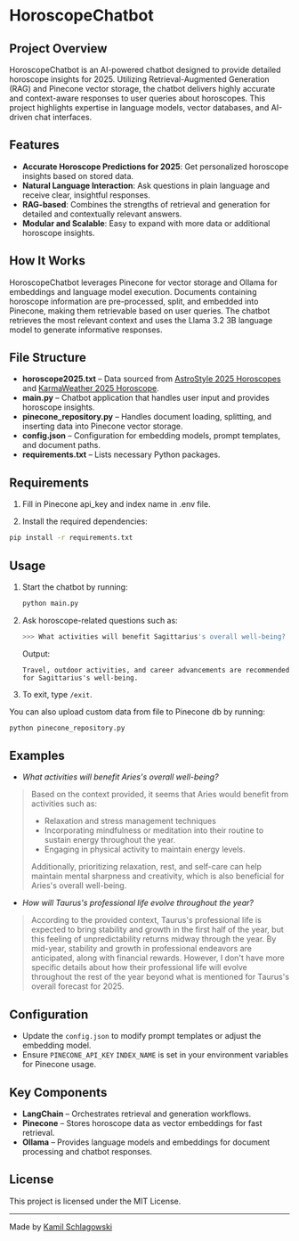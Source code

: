 # HoroscopeChatbot

## Project Overview
HoroscopeChatbot is an AI-powered chatbot designed to provide detailed horoscope insights for 2025. Utilizing Retrieval-Augmented Generation (RAG) and Pinecone vector storage, the chatbot delivers highly accurate and context-aware responses to user queries about horoscopes. This project highlights expertise in language models, vector databases, and AI-driven chat interfaces.

## Features
- **Accurate Horoscope Predictions for 2025**: Get personalized horoscope insights based on stored data.
- **Natural Language Interaction**: Ask questions in plain language and receive clear, insightful responses.
- **RAG-based**: Combines the strengths of retrieval and generation for detailed and contextually relevant answers.
- **Modular and Scalable**: Easy to expand with more data or additional horoscope insights.

## How It Works
HoroscopeChatbot leverages Pinecone for vector storage and Ollama for embeddings and language model execution. Documents containing horoscope information are pre-processed, split, and embedded into Pinecone, making them retrievable based on user queries. The chatbot retrieves the most relevant context and uses the Llama 3.2 3B language model to generate informative responses.

## File Structure
- **horoscope2025.txt** – Data sourced from [AstroStyle 2025 Horoscopes](https://astrostyle.com/2025-horoscopes-astrology-forecasts-zodiac-signs/) and [KarmaWeather 2025 Horoscope](https://www.karmaweather.com/news/yearly-horoscope/2025-horoscope).
- **main.py** – Chatbot application that handles user input and provides horoscope insights.
- **pinecone_repository.py** – Handles document loading, splitting, and inserting data into Pinecone vector storage.
- **config.json** – Configuration for embedding models, prompt templates, and document paths.
- **requirements.txt** – Lists necessary Python packages.

## Requirements
1. Fill in Pinecone api_key and index name in .env file.

2. Install the required dependencies:
```bash
pip install -r requirements.txt
```

## Usage
1. Start the chatbot by running:
   ```bash
   python main.py
   ```
2. Ask horoscope-related questions such as:
   ```bash
   >>> What activities will benefit Sagittarius's overall well-being?
   ```
   Output:
   ```
   Travel, outdoor activities, and career advancements are recommended for Sagittarius's well-being.
   ```
3. To exit, type `/exit`.

You can also upload custom data from file to Pinecone db by running:
  ```bash
  python pinecone_repository.py
  ```

## Examples
- *What activities will benefit Aries's overall well-being?*
> Based on the context provided, it seems that Aries would benefit from activities such as:
>
> * Relaxation and stress management techniques
> * Incorporating mindfulness or meditation into their routine to sustain energy throughout the year.
> * Engaging in physical activity to maintain energy levels.
>
> Additionally, prioritizing relaxation, rest, and self-care can help maintain mental sharpness and creativity, which is also beneficial for Aries's overall well-being.

- *How will Taurus's professional life evolve throughout the year?*
> According to the provided context, Taurus's professional life is expected to bring stability and growth in the first half of the year, but this feeling of unpredictability returns midway through the year. By mid-year, stability and growth in professional endeavors are anticipated, along with financial rewards. However, I don't have more specific details about how their professional life will evolve throughout the rest of the year beyond what is mentioned for Taurus's overall forecast for 2025.

## Configuration
- Update the `config.json` to modify prompt templates or adjust the embedding model.
- Ensure `PINECONE_API_KEY` `INDEX_NAME` is set in your environment variables for Pinecone usage.

## Key Components
- **LangChain** – Orchestrates retrieval and generation workflows.
- **Pinecone** – Stores horoscope data as vector embeddings for fast retrieval.
- **Ollama** – Provides language models and embeddings for document processing and chatbot responses.

## License
This project is licensed under the MIT License.

---
Made by [Kamil Schlagowski](https://github.com/KSchlagowski)
